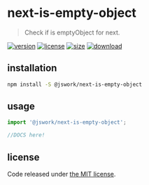 # next-is-empty-object
> Check if is emptyObject for next.

[![version][version-image]][version-url]
[![license][license-image]][license-url]
[![size][size-image]][size-url]
[![download][download-image]][download-url]

## installation
```bash
npm install -S @jswork/next-is-empty-object
```

## usage
```js
import '@jswork/next-is-empty-object';

//DOCS here!
```

## license
Code released under [the MIT license](https://github.com/afeiship/next-is-empty-object/blob/master/LICENSE.txt).

[version-image]: https://img.shields.io/npm/v/@jswork/next-is-empty-object
[version-url]: https://npmjs.org/package/@jswork/next-is-empty-object

[license-image]: https://img.shields.io/npm/l/@jswork/next-is-empty-object
[license-url]: https://github.com/afeiship/next-is-empty-object/blob/master/LICENSE.txt

[size-image]: https://img.shields.io/bundlephobia/minzip/@jswork/next-is-empty-object
[size-url]: https://github.com/afeiship/next-is-empty-object/blob/master/dist/next-is-empty-object.min.js

[download-image]: https://img.shields.io/npm/dm/@jswork/next-is-empty-object
[download-url]: https://www.npmjs.com/package/@jswork/next-is-empty-object
